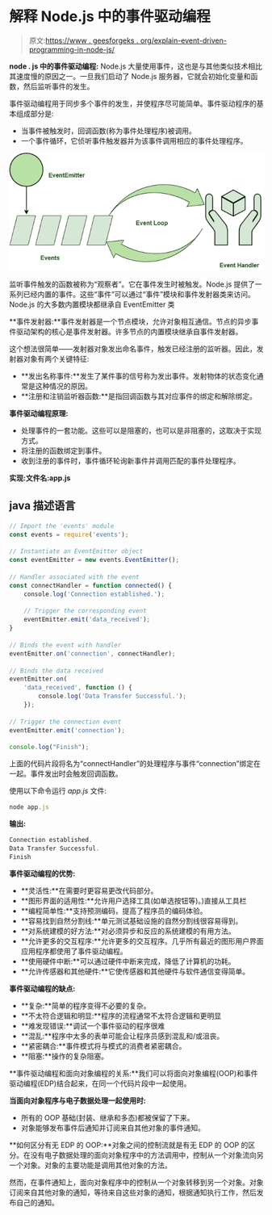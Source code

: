 # 解释 Node.js 中的事件驱动编程

> 原文:[https://www . geesforgeks . org/explain-event-driven-programming-in-node-js/](https://www.geeksforgeeks.org/explain-event-driven-programming-in-node-js/)

**node . js 中的事件驱动编程:** Node.js 大量使用事件，这也是与其他类似技术相比其速度慢的原因之一。一旦我们启动了 Node.js 服务器，它就会初始化变量和函数，然后监听事件的发生。

事件驱动编程用于同步多个事件的发生，并使程序尽可能简单。事件驱动程序的基本组成部分是:

*   当事件被触发时，回调函数(称为事件处理程序)被调用。
*   一个事件循环，它侦听事件触发器并为该事件调用相应的事件处理程序。

![](img/cf284a9ee4ecd4e76d3249f766c31959.png)

监听事件触发的函数被称为“观察者”。它在事件发生时被触发。Node.js 提供了一系列已经内置的事件。这些“事件”可以通过“事件”模块和事件发射器类来访问。Node.js 的大多数内置模块都继承自 EventEmitter 类

**事件发射器:**事件发射器是一个节点模块，允许对象相互通信。节点的异步事件驱动架构的核心是事件发射器。许多节点的内置模块继承自事件发射器。

这个想法很简单——发射器对象发出命名事件，触发已经注册的监听器。因此，发射器对象有两个关键特征:

*   **发出名称事件:**发生了某件事的信号称为发出事件。发射物体的状态变化通常是这种情况的原因。
*   **注册和注销监听器函数:**是指回调函数与其对应事件的绑定和解除绑定。

**事件驱动编程原理:**

*   处理事件的一套功能。这些可以是阻塞的，也可以是非阻塞的，这取决于实现方式。
*   将注册的函数绑定到事件。
*   收到注册的事件时，事件循环轮询新事件并调用匹配的事件处理程序。

**实现:文件名:app.js**

## java 描述语言

```js
// Import the 'events' module
const events = require('events');

// Instantiate an EventEmitter object
const eventEmitter = new events.EventEmitter();

// Handler associated with the event
const connectHandler = function connected() {
    console.log('Connection established.');

    // Trigger the corresponding event
    eventEmitter.emit('data_received');
}

// Binds the event with handler
eventEmitter.on('connection', connectHandler);

// Binds the data received
eventEmitter.on(
    'data_received', function () {
        console.log('Data Transfer Successful.');
    });

// Trigger the connection event
eventEmitter.emit('connection');

console.log("Finish");
```

上面的代码片段将名为“connectHandler”的处理程序与事件“connection”绑定在一起。事件发出时会触发回调函数。

使用以下命令运行 *app.js* 文件:

```js
node app.js
```

**输出:**

```js
Connection established.
Data Transfer Successful.
Finish
```

**事件驱动编程的优势:**

*   **灵活性:**在需要时更容易更改代码部分。
*   **图形界面的适用性:**允许用户选择工具(如单选按钮等)。)直接从工具栏
*   **编程简单性:**支持预测编码，提高了程序员的编码体验。
*   **容易找到自然分割线:**单元测试基础设施的自然分割线很容易得到。
*   **对系统建模的好方法:**对必须异步和反应的系统建模的有用方法。
*   **允许更多的交互程序:**允许更多的交互程序。几乎所有最近的图形用户界面应用程序都使用了事件驱动编程。
*   **使用硬件中断:**可以通过硬件中断来完成，降低了计算机的功耗。
*   **允许传感器和其他硬件:**它使传感器和其他硬件与软件通信变得简单。

**事件驱动编程的缺点:**

*   **复杂:**简单的程序变得不必要的复杂。
*   **不太符合逻辑和明显:**程序的流程通常不太符合逻辑和更明显
*   **难发现错误:**调试一个事件驱动的程序很难
*   **混乱:**程序中太多的表单可能会让程序员感到混乱和/或沮丧。
*   **紧密耦合:**事件模式将与模式的消费者紧密耦合。
*   **阻塞:**操作的复杂阻塞。

**事件驱动编程和面向对象编程的关系:**我们可以将面向对象编程(OOP)和事件驱动编程(EDP)结合起来，在同一个代码片段中一起使用。

**当面向对象程序与电子数据处理一起使用时:**

*   所有的 OOP 基础(封装、继承和多态)都被保留了下来。
*   对象能够发布事件后通知并订阅来自其他对象的事件通知。

**如何区分有无 EDP 的 OOP:**对象之间的控制流就是有无 EDP 的 OOP 的区分。在没有电子数据处理的面向对象程序中的方法调用中，控制从一个对象流向另一个对象。对象的主要功能是调用其他对象的方法。

然而，在事件通知上，面向对象程序中的控制从一个对象转移到另一个对象。对象订阅来自其他对象的通知，等待来自这些对象的通知，根据通知执行工作，然后发布自己的通知。